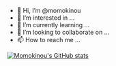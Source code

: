 - 👋 Hi, I’m @momokinou
- 👀 I’m interested in ...
- 🌱 I’m currently learning ...
- 💞️ I’m looking to collaborate on ...
- 📫 How to reach me ...

<!---
momokinou/momokinou is a ✨ special ✨ repository because its `README.md` (this file) appears on your GitHub profile.
You can click the Preview link to take a look at your changes.
--->

[![Momokinou's GitHub stats](https://github-readme-stats.vercel.app/api?username=momokinou)](https://github.com/anuraghazra/github-readme-stats)
